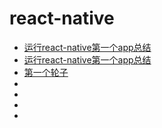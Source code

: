 # react-native

<ul>
  <li><a href="https://facebook.github.io/react-native/docs/android-setup.html#content">运行react-native第一个app总结</a></li>
  <li><a href="./运行react-native第一个app总结.md">运行react-native第一个app总结</a></li>
  <li><a href="./first.md">第一个轮子</a></li>
  <li></li>
  <li></li>
  <li></li>
  <li></li>
</ul>
